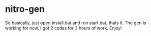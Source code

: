 # nitro-gen
So basically, just open install.bat and run start.bat, thats it. The gen is working for now. I got 2 codes for 3 hours of work. Enjoy!
